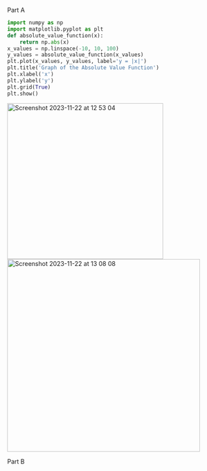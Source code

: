 Part A
```py
import numpy as np
import matplotlib.pyplot as plt
def absolute_value_function(x):
    return np.abs(x)
x_values = np.linspace(-10, 10, 100)
y_values = absolute_value_function(x_values)
plt.plot(x_values, y_values, label='y = |x|')  
plt.title('Graph of the Absolute Value Function')
plt.xlabel('x')
plt.ylabel('y')
plt.grid(True)
plt.show()
```
<img width="360" alt="Screenshot 2023-11-22 at 12 53 04" src="https://github.com/NaomiRozenberg/unit2_repo/assets/142605919/1580dedc-4edc-40d2-9dda-73c3e87b647e">
<img width="445" alt="Screenshot 2023-11-22 at 13 08 08" src="https://github.com/NaomiRozenberg/unit2_repo/assets/142605919/b965ee16-f5b5-4b07-b614-b243640bfc6f">

Part B 
